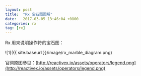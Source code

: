 ```yaml
---
layout: post
title:  "Rx 宝石图图解"
date:   2017-03-05 13:46:04 +0800
categories: rx
tag: [rx]
---
```


Rx 用来说明操作符的宝石图：

![1]({{ site.baseurl }}/image/rx_marble_diagram.png)

官网原图参见：[http://reactivex.io/assets/operators/legend.png](http://reactivex.io/assets/operators/legend.png)
